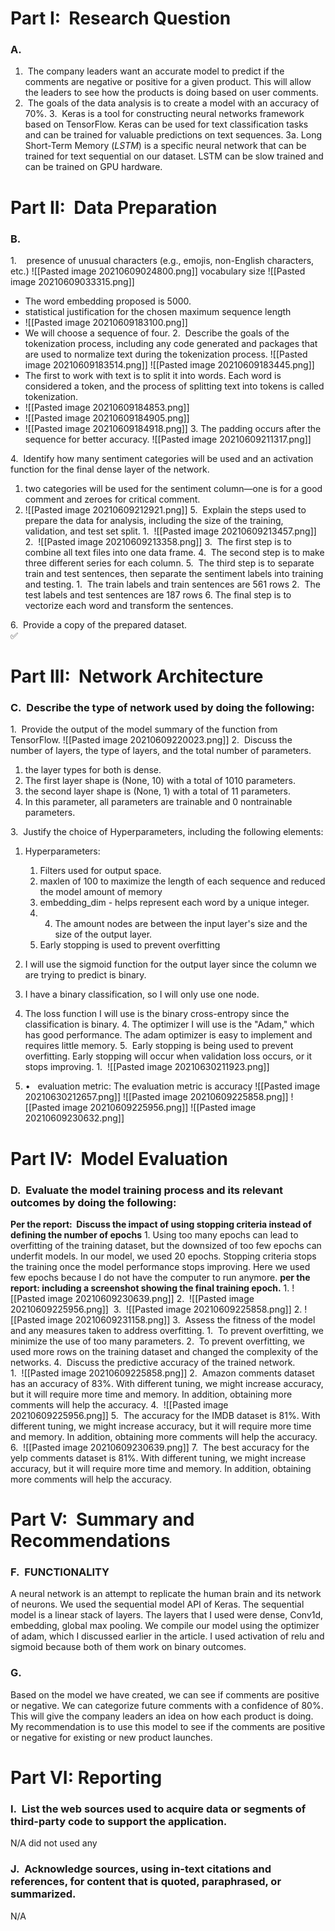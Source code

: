 # **Part I:  Research Question** 

### A.  
1.  The company leaders want an accurate model to predict if the comments are negative or positive for a given product. This will allow the leaders to see how the products is doing based on user comments.
2.  The goals of the data analysis is to create a model with an accuracy of 70%.
3.  Keras is a tool for constructing neural networks framework based on TensorFlow. Keras can be used for text classification tasks and can be trained for valuable predictions on text sequences.
3a. Long Short-Term Memory (_LSTM_) is a specific neural network that can be trained for text sequential on our dataset. LSTM can be slow trained and can be trained on GPU hardware. 

# **Part II:  Data Preparation** 

### B. 

1.  
 presence of unusual characters (e.g., emojis, non-English characters, etc.)
![[Pasted image 20210609024800.png]]
vocabulary size
![[Pasted image 20210609033315.png]]
- The word embedding proposed is 5000.
 - statistical justification for the chosen maximum sequence length
  - ![[Pasted image 20210609183100.png]]
  - We will choose a sequence of four. 
2.  Describe the goals of the tokenization process, including any code generated and packages that are used to normalize text during the tokenization process.
![[Pasted image 20210609183514.png]]
![[Pasted image 20210609183445.png]]
- The first to work with text is to split it into words. Each word is considered a token, and the process of splitting text into tokens is called tokenization. 
- ![[Pasted image 20210609184853.png]]
- ![[Pasted image 20210609184905.png]]
- ![[Pasted image 20210609184918.png]]
3. The padding occurs after the sequence for better accuracy.
![[Pasted image 20210609211317.png]]

4.  Identify how many sentiment categories will be used and an activation function for the final dense layer of the network.
  1.  two categories will be used for the sentiment column—one is for a good comment and zeroes for critical comment. 
  2.  ![[Pasted image 20210609212921.png]]
5.  Explain the steps used to prepare the data for analysis, including the size of the training, validation, and test set split.
	1.  ![[Pasted image 20210609213457.png]]
	2.  ![[Pasted image 20210609213358.png]]
	3.  The first step is to combine all text files into one data frame.
	4.  The second step is to make three different series for each column.
	5.  The third step is to separate train and test sentences, then separate the sentiment labels into training and testing.
		1.  The train labels and train sentences are 561 rows 
		2.  The test labels and test sentences are 187 rows 
      6. The final step is to vectorize each word and transform the sentences.

6.  Provide a copy of the prepared dataset.  
   ✅️

# **Part III:  Network Architecture** 

### C.  Describe the type of network used by doing the following:

1.  Provide the output of the model summary of the function from TensorFlow.
![[Pasted image 20210609220023.png]]
2.  Discuss the number of layers, the type of layers, and the total number of parameters.
 1. the layer types for both is dense.
 2. The first layer shape is (None, 10) with a total of 1010 parameters. 
 3. the second layer shape is (None, 1) with a total of 11 parameters.
 4. In this parameter, all parameters are trainable and 0 nontrainable parameters.


3.  Justify the choice of Hyperparameters, including the following elements:
1. Hyperparameters: 
	 1. Filters used for output space.
	 2. maxlen of 100 to maximize the length of each sequence and reduced the model amount of memory
	 3. embedding_dim - helps represent each word by a unique integer. 
	 4. 4. The amount nodes are between the input layer's size and the size of the output layer. 
	 5. Early stopping is used to prevent overfitting 

1. I will use the sigmoid function for the output layer since the column we are trying to predict is binary.
2. I have a binary classification, so I will only use one node. 
3. The loss function I will use is the binary cross-entropy since the classification is binary. 
4. The optimizer I will use is the "Adam," which has good performance. The adam optimizer is easy to implement and requires little memory.
5.  Early stopping is being used to prevent overfitting. Early stopping will occur when validation loss occurs, or it stops improving.
	1.  ![[Pasted image 20210630211923.png]]
6.  •   evaluation metric: The evaluation metric is accuracy
![[Pasted image 20210630212657.png]]
![[Pasted image 20210609225858.png]]
![[Pasted image 20210609225956.png]]
![[Pasted image 20210609230632.png]]
# **Part IV:  Model Evaluation** 

### D.  Evaluate the model training process and its relevant outcomes by doing the following:
   **Per the report:  Discuss the impact of using stopping criteria instead of defining the number of epochs**
1. Using too many epochs can lead to overfitting of the training dataset, but the downsized of too few epochs can underfit models. In our model, we used 20 epochs. Stopping criteria stops the training once the model performance stops improving. Here we used few epochs because I do not have the computer to run anymore. **per the report:  including a screenshot showing the final training epoch.**
	1. ![[Pasted image 20210609230639.png]]
	2.  ![[Pasted image 20210609225956.png]] 
	3.  ![[Pasted image 20210609225858.png]]
2. ![[Pasted image 20210609231158.png]]
3.  Assess the fitness of the model and any measures taken to address overfitting.
	1.  To prevent overfitting, we minimize the use of too many parameters. 
	2.  To prevent overfitting, we used more rows on the training dataset and changed the complexity of the networks. 
4.  Discuss the predictive accuracy of the trained network.  
	1.  ![[Pasted image 20210609225858.png]]
	2.  Amazon comments dataset has an accuracy of 83%. With different tuning, we might increase accuracy, but it will require more time and memory. In addition, obtaining more comments will help the accuracy.
	4.  ![[Pasted image 20210609225956.png]]
	5.  The accuracy for the IMDB dataset is 81%. With different tuning, we might increase accuracy, but it will require more time and memory. In addition, obtaining more comments will help the accuracy.
	6.  ![[Pasted image 20210609230639.png]]
	7.  The best accuracy for the yelp comments dataset is 81%. With different tuning, we might increase accuracy, but it will require more time and memory. In addition, obtaining more comments will help the accuracy.
  

# **Part V:  Summary and Recommendations** 


### F.  FUNCTIONALITY 
A neural network is an attempt to replicate the human brain and its network of neurons. We used the sequential model API of Keras. The sequential model is a linear stack of layers. The layers that I used were dense, Conv1d, embedding, global max pooling. We compile our model using the optimizer of adam, which I discussed earlier in the article. I used activation of relu and sigmoid because both of them work on binary outcomes. 


### G.  
Based on the model we have created, we can see if comments are positive or negative. We can categorize future comments with a confidence of 80%. This will give the company leaders an idea on how each product is doing. My recommendation is to use this model to see if the comments are positive or negative for existing or new product launches.
  

# **Part VI: Reporting** 
 
  

### I.  List the web sources used to acquire data or segments of third-party code to support the application.  
N/A did not used any

### J.  Acknowledge sources, using in-text citations and references, for content that is quoted, paraphrased, or summarized.  
  N/A

